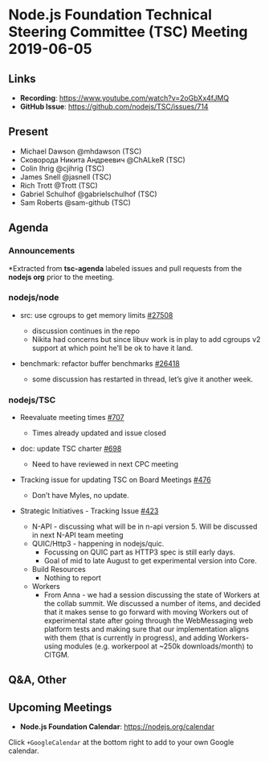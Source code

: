 # Node.js Foundation Technical Steering Committee (TSC) Meeting 2019-06-05

## Links

* **Recording**:  https://www.youtube.com/watch?v=2oGbXx4fJMQ
* **GitHub Issue**: https://github.com/nodejs/TSC/issues/714

## Present

* Michael Dawson @mhdawson (TSC)
* Сковорода Никита Андреевич @ChALkeR (TSC)
* Colin Ihrig @cjihrig (TSC)
* James Snell @jasnell (TSC)
* Rich Trott @Trott (TSC)
* Gabriel Schulhof @gabrielschulhof (TSC)
* Sam Roberts @sam-github (TSC)

## Agenda

### Announcements

*Extracted from **tsc-agenda** labeled issues and pull requests from the **nodejs org** prior to the meeting.

### nodejs/node

* src: use cgroups to get memory limits [#27508](https://github.com/nodejs/node/pull/27508)
  * discussion continues in the repo
  * Nikita had concerns but since libuv work is in play to add cgroups v2 support at which
    point he’ll be ok to have it land.

* benchmark: refactor buffer benchmarks [#26418](https://github.com/nodejs/node/pull/26418)
  * some discussion has restarted in thread, let’s give it another week.

### nodejs/TSC

* Reevaluate meeting times [#707](https://github.com/nodejs/TSC/issues/707)
  * Times already updated and issue closed

* doc: update TSC charter [#698](https://github.com/nodejs/TSC/pull/698)
  * Need to have reviewed in next CPC meeting

* Tracking issue for updating TSC on Board Meetings [#476](https://github.com/nodejs/TSC/issues/476)
  * Don’t have Myles, no update.

* Strategic Initiatives - Tracking Issue [#423](https://github.com/nodejs/TSC/issues/423)
  * N-API - discussing what will be in n-api version 5. Will be discussed in next N-API team
    meeting
  * QUIC/Http3 - happening in nodejs/quic.
    * Focussing on QUIC part as HTTP3 spec is still early days.
    * Goal of mid to late August to get experimental version into Core.
  * Build Resources
    * Nothing to report
  * Workers
    * From Anna - we had a session discussing the state of Workers at the collab summit.
      We discussed a number of items, and decided that it makes sense to go
      forward with moving Workers out of experimental state after going through
      the WebMessaging web platform tests and making sure that our implementation
      aligns with them (that is currently in progress), and adding Workers-using
      modules (e.g. workerpool at ~250k downloads/month) to CITGM.

## Q&A, Other

## Upcoming Meetings

* **Node.js Foundation Calendar**: https://nodejs.org/calendar

Click `+GoogleCalendar` at the bottom right to add to your own Google calendar.
